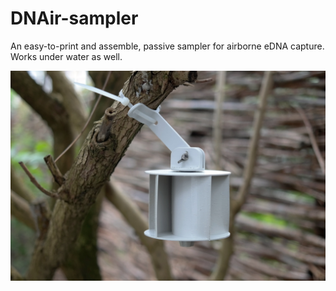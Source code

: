 # DNAir-sampler
An easy-to-print and assemble, passive sampler for airborne eDNA capture. Works under water as well.

<img src="./Media/DNAir-in-situ.JPG" width=600>
